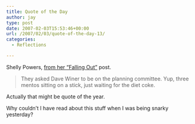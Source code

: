 ```yaml
---
title: Quote of the Day
author: jay
type: post
date: 2007-02-03T15:53:46+00:00
url: /2007/02/03/quote-of-the-day-13/
categories:
  - Reflections

---
```

Shelly Powers, [from her “Falling Out”][1] post.

> They asked Dave Winer to be on the planning committee. Yup, three mentos sitting on a stick, just waiting for the diet coke.

Actually that might be quote of the year.

Why couldn’t I have read about this stuff when I was being snarky yesterday?

 [1]: http://just.shelleypowers.com/juststuff/falling-out/